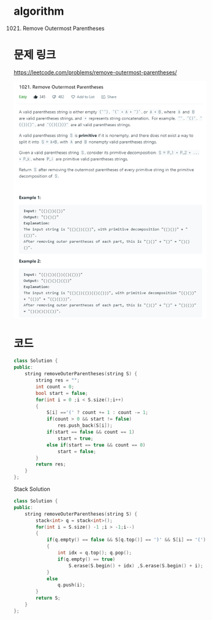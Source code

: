 ﻿# algorithm 
1021. Remove Outermost Parentheses

# 문제 링크  
https://leetcode.com/problems/remove-outermost-parentheses/

![title](https://github.com/jungmin3834/algorithm/blob/master/image/remove-outermost-parentheses.png)

# 코드

```cpp
class Solution {
public:
    string removeOuterParentheses(string S) {
        string res = "";
        int count = 0;
        bool start = false;
        for(int i = 0 ;i < S.size();i++)
        {  
            S[i] =='(' ? count += 1 : count -= 1;
            if(count > 0 && start != false)
                res.push_back(S[i]);
            if(start == false && count == 1)
                start = true;
            else if(start == true && count == 0)
                start = false;   
        }
        return res;
    }
};
```

Stack Solution
```cpp
class Solution {
public:
    string removeOuterParentheses(string S) {
        stack<int> q = stack<int>();
        for(int i = S.size() -1 ;i > -1;i--)
        {
            if(q.empty() == false && S[q.top()] == ')' && S[i] == '(')
            {
                int idx = q.top(); q.pop();
                if(q.empty() == true)
                    S.erase(S.begin() + idx) ,S.erase(S.begin() + i);
            }
            else
                q.push(i);
        }
        return S;
    }
};
```